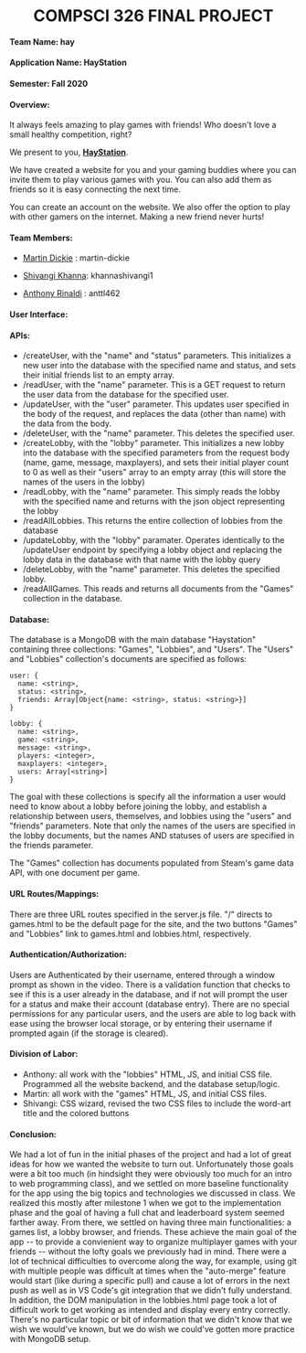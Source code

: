 # **<div align="center">COMPSCI 326 FINAL PROJECT**

#### **Team Name:** hay

#### **Application Name:** HayStation

#### **Semester:** Fall 2020

#### **Overview:**  
  
It always feels amazing to play games with friends! Who doesn't love a small healthy competition, right?

We present to you, [**HayStation**](https://floating-plateau-01072.herokuapp.com/games).  

We have created a website for you and your gaming buddies where you can invite them to play various games with you. You can also add them as friends so it is easy connecting the next time. 

You can create an account on the website. We also offer the option to play with other  gamers on the internet. Making a new friend never hurts!

#### **Team Members:**

* [Martin Dickie](github.com/martin-dickie) :  martin-dickie

* [Shivangi Khanna](https://github.com/khannashivangi1):  khannashivangi1

* [Anthony Rinaldi](https://github.com/anttl462) : anttl462

#### **User Interface:**

#### **APIs:**
* /createUser, with the "name" and "status" parameters. This initializes a new user into the database with the specified name and status, and sets their initial friends list to an empty array.
* /readUser, with the "name" parameter. This is a GET request to return the user data from the database for the specified user.
* /updateUser, with the "user" parameter. This updates user specified in the body of the request, and replaces the data (other than name) with the data from the body.
* /deleteUser, with the "name" parameter. This deletes the specified user.
* /createLobby, with the "lobby" parameter. This initializes a new lobby into the database with the specified parameters from the request body (name, game, message, maxplayers), and sets their initial player count to 0 as well as their "users" array to an empty array (this will store the names of the users in the lobby)
* /readLobby, with the "name" parameter. This simply reads the lobby with the specified name and returns with the json object representing the lobby
* /readAllLobbies. This returns the entire collection of lobbies from the database
* /updateLobby, with the "lobby" paramater. Operates identically to the /updateUser endpoint by specifying a lobby object and replacing the lobby data in the database with that name with the lobby query
* /deleteLobby, with the "name" parameter. This deletes the specified lobby.
* /readAllGames. This reads and returns all documents from the "Games" collection in the database.

#### **Database:**
The database is a MongoDB with the main database "Haystation" containing three collections: "Games", "Lobbies", and "Users". The "Users" and "Lobbies" collection's documents are specified as follows:
```
user: {
  name: <string>,
  status: <string>,
  friends: Array[Object{name: <string>, status: <string>}]
}

lobby: {
  name: <string>,
  game: <string>,
  message: <string>,
  players: <integer>,
  maxplayers: <integer>,
  users: Array[<string>]
}
```
The goal with these collections is specify all the information a user would need to know about a lobby before joining the lobby, and establish a relationship between users, themselves, and lobbies using the "users" and "friends" parameters. Note that only the names of the users are specified in the lobby documents, but the names AND statuses of users are specified in the friends parameter.

The "Games" collection has documents populated from Steam's game data API, with one document per game.

#### **URL Routes/Mappings:**
There are three URL routes specified in the server.js file. "/" directs to games.html to be the default page for the site, and the two buttons "Games" and "Lobbies" link to games.html and lobbies.html, respectively.  

#### **Authentication/Authorization:**
Users are Authenticated by their username, entered through a window prompt as shown in the video. There is a validation function that checks to see if this is a user already in the database, and if not will prompt the user for a status and make their account (database entry). There are no special permissions for any particular users, and the users are able to log back with ease using the browser local storage, or by entering their username if prompted again (if the storage is cleared).

#### **Division of Labor:**
* Anthony: all work with the "lobbies" HTML, JS, and initial CSS file. Programmed all the website backend, and the database setup/logic.
* Martin: all work with the "games" HTML, JS, and initial CSS files. 
* Shivangi: CSS wizard, revised the two CSS files to include the word-art title and the colored buttons

#### **Conclusion:**
We had a lot of fun in the initial phases of the project and had a lot of great ideas for how we wanted the website to turn out. Unfortunately those goals were a bit too much (in hindsight they were obviously too much for an intro to web programming class), and we settled on more baseline functionality for the app using the big topics and technologies we discussed in class. We realized this mostly after milestone 1 when we got to the implementation phase and the goal of having a full chat and leaderboard system seemed farther away. From there, we settled on having three main functionalities: a games list, a lobby browser, and friends. These achieve the main goal of the app -- to provide a convienient way to organize multiplayer games with your friends -- without the lofty goals we previously had in mind. There were a lot of technical difficulties to overcome along the way, for example, using git with multiple people was difficult at times when the "auto-merge" feature would start (like during a specific pull) and cause a lot of errors in the next push as well as in VS Code's git integration that we didn't fully understand. In addition, the DOM manipulation in the lobbies.html page took a lot of difficult work to get working as intended and display every entry correctly. There's no particular topic or bit of information that we didn't know that we wish we would've known, but we do wish we could've gotten more practice with MongoDB setup.
